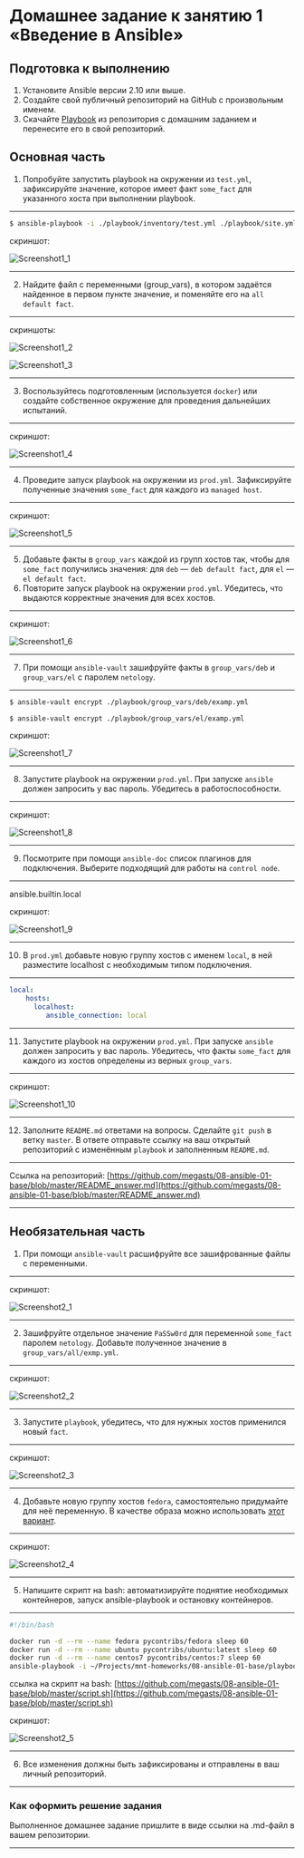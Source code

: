 # Домашнее задание к занятию 1 «Введение в Ansible»

## Подготовка к выполнению

1. Установите Ansible версии 2.10 или выше.
2. Создайте свой публичный репозиторий на GitHub с произвольным именем.
3. Скачайте [Playbook](./playbook/) из репозитория с домашним заданием и перенесите его в свой репозиторий.

## Основная часть

1. Попробуйте запустить playbook на окружении из `test.yml`, зафиксируйте значение, которое имеет факт `some_fact` для указанного хоста при выполнении playbook.

---

```bash
$ ansible-playbook -i ./playbook/inventory/test.yml ./playbook/site.yml
```

скриншот:

![Screenshot1_1](https://github.com/megasts/08-ansible-01-base/blob/master/img/Screenshot1_1.png)

---

2. Найдите файл с переменными (group_vars), в котором задаётся найденное в первом пункте значение, и поменяйте его на `all default fact`.

---

скриншоты:

![Screenshot1_2](https://github.com/megasts/08-ansible-01-base/blob/master/img/Screenshot1_2.png)

![Screenshot1_3](https://github.com/megasts/08-ansible-01-base/blob/master/img/Screenshot1_3.png)

---

3. Воспользуйтесь подготовленным (используется `docker`) или создайте собственное окружение для проведения дальнейших испытаний.

---

скриншот:

![Screenshot1_4](https://github.com/megasts/08-ansible-01-base/blob/master/img/Screenshot1_4.png)

---

4. Проведите запуск playbook на окружении из `prod.yml`. Зафиксируйте полученные значения `some_fact` для каждого из `managed host`.

---

скриншот:

![Screenshot1_5](https://github.com/megasts/08-ansible-01-base/blob/master/img/Screenshot1_5.png)

---

5. Добавьте факты в `group_vars` каждой из групп хостов так, чтобы для `some_fact` получились значения: для `deb` — `deb default fact`, для `el` — `el default fact`.
6.  Повторите запуск playbook на окружении `prod.yml`. Убедитесь, что выдаются корректные значения для всех хостов.

---

скриншот:

![Screenshot1_6](https://github.com/megasts/08-ansible-01-base/blob/master/img/Screenshot1_6.png)

---

7. При помощи `ansible-vault` зашифруйте факты в `group_vars/deb` и `group_vars/el` с паролем `netology`.

---

```bash
$ ansible-vault encrypt ./playbook/group_vars/deb/examp.yml 

$ ansible-vault encrypt ./playbook/group_vars/el/examp.yml
```

скриншот:

![Screenshot1_7](https://github.com/megasts/08-ansible-01-base/blob/master/img/Screenshot1_7.png)

---

8. Запустите playbook на окружении `prod.yml`. При запуске `ansible` должен запросить у вас пароль. Убедитесь в работоспособности.

---

скриншот:

![Screenshot1_8](https://github.com/megasts/08-ansible-01-base/blob/master/img/Screenshot1_8.png)

---

9. Посмотрите при помощи `ansible-doc` список плагинов для подключения. Выберите подходящий для работы на `control node`.

---

ansible.builtin.local

скриншот:

![Screenshot1_9](https://github.com/megasts/08-ansible-01-base/blob/master/img/Screenshot1_9.png)

---

10. В `prod.yml` добавьте новую группу хостов с именем  `local`, в ней разместите localhost с необходимым типом подключения.

---

```yml
local:
    hosts:
      localhost:
         ansible_connection: local
```

---

11. Запустите playbook на окружении `prod.yml`. При запуске `ansible` должен запросить у вас пароль. Убедитесь, что факты `some_fact` для каждого из хостов определены из верных `group_vars`.

---

скриншот:

![Screenshot1_10](https://github.com/megasts/08-ansible-01-base/blob/master/img/Screenshot1_10.png)

---

12. Заполните `README.md` ответами на вопросы. Сделайте `git push` в ветку `master`. В ответе отправьте ссылку на ваш открытый репозиторий с изменённым `playbook` и заполненным `README.md`.

---

Ссылка на репозиторий: [https://github.com/megasts/08-ansible-01-base/blob/master/README_answer.md](https://github.com/megasts/08-ansible-01-base/blob/master/README_answer.md)

---

## Необязательная часть

1. При помощи `ansible-vault` расшифруйте все зашифрованные файлы с переменными.

---

скриншот:

![Screenshot2_1](https://github.com/megasts/08-ansible-01-base/blob/master/img/Screenshot2_1.png)

---

2. Зашифруйте отдельное значение `PaSSw0rd` для переменной `some_fact` паролем `netology`. Добавьте полученное значение в `group_vars/all/exmp.yml`.

---

скриншот:

![Screenshot2_2](https://github.com/megasts/08-ansible-01-base/blob/master/img/Screenshot2_2.png)

---

3. Запустите `playbook`, убедитесь, что для нужных хостов применился новый `fact`.

---

скриншот:

![Screenshot2_3](https://github.com/megasts/08-ansible-01-base/blob/master/img/Screenshot2_3.png)

---

4. Добавьте новую группу хостов `fedora`, самостоятельно придумайте для неё переменную. В качестве образа можно использовать [этот вариант](https://hub.docker.com/r/pycontribs/fedora).

---

скриншот:

![Screenshot2_4](https://github.com/megasts/08-ansible-01-base/blob/master/img/Screenshot2_4.png)

---

5. Напишите скрипт на bash: автоматизируйте поднятие необходимых контейнеров, запуск ansible-playbook и остановку контейнеров.

---

```bash
#!/bin/bash

docker run -d --rm --name fedora pycontribs/fedora sleep 60
docker run -d --rm --name ubuntu pycontribs/ubuntu:latest sleep 60
docker run -d --rm --name centos7 pycontribs/centos:7 sleep 60
ansible-playbook -i ~/Projects/mnt-homeworks/08-ansible-01-base/playbook/inventory/prod.yml ~/Projects/mnt-homeworks/08-ansible-01-base/playbook/site.yml --ask-vault-pass
```

ссылка на скрипт на bash: [https://github.com/megasts/08-ansible-01-base/blob/master/script.sh](https://github.com/megasts/08-ansible-01-base/blob/master/script.sh)

скриншот:

![Screenshot2_5](https://github.com/megasts/08-ansible-01-base/blob/master/img/Screenshot2_5.png)

---

6. Все изменения должны быть зафиксированы и отправлены в ваш личный репозиторий.

---

### Как оформить решение задания

Выполненное домашнее задание пришлите в виде ссылки на .md-файл в вашем репозитории.

---
